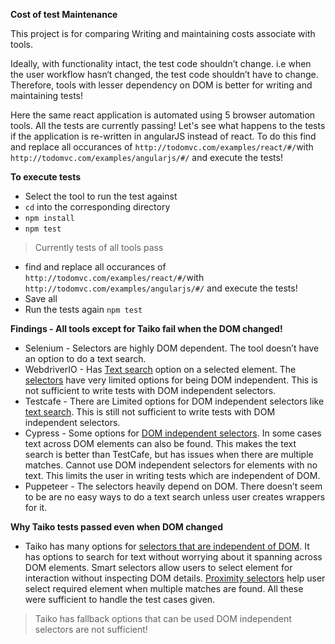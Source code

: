 **Cost of test Maintenance**

This project is for comparing Writing and maintaining costs associate with tools. 

Ideally, with functionality intact, the test code shouldn’t change. i.e when the user workflow hasn‘t changed, the test code shouldn’t have to change. 
Therefore, tools with lesser dependency on DOM is better for writing and maintaining tests!

Here the same react application is automated using 5 browser automation tools. All the tests are currently passing!
Let's see what happens to the tests if the application is re-written in angularJS instead of react. 
To do this find and replace all occurances of `http://todomvc.com/examples/react/#/`with `http://todomvc.com/examples/angularjs/#/` and execute the tests!

**To execute tests**
* Select the tool to run the test against
* `cd` into the corresponding directory
* `npm install`
* `npm test`
> Currently tests of all tools pass
* find and replace all occurances of `http://todomvc.com/examples/react/#/`with `http://todomvc.com/examples/angularjs/#/` and execute the tests!
* Save all
* Run the tests again `npm test`

**Findings - All tools except for Taiko fail when the DOM changed!**
- Selenium - Selectors are highly DOM dependent. The tool doesn’t have an option to do a text search.
- WebdriverIO - Has [Text search](https://webdriver.io/docs/selectors.html#element-with-certain-text) option on a selected element. The [selectors](https://webdriver.io/docs/selectors.html) have very limited options for being DOM independent. This is not sufficient to write tests with DOM independent selectors.
- Testcafe  - There are Limited options for DOM independent selectors like [text search](https://devexpress.github.io/testcafe/documentation/test-api/selecting-page-elements/selectors/functional-style-selectors.html#withtext). This is still not sufficient to write tests with DOM independent selectors. 
- Cypress - Some options for [DOM independent selectors](https://docs.cypress.io/api/commands/contains.html#Syntax). In some cases text across DOM elements can also be found. This makes the text search is better than TestCafe, but has issues when there are multiple matches. Cannot use DOM independent selectors for elements with no text. This limits the user in writing tests which are independent of DOM.
- Puppeteer - The selectors heavily depend on DOM. There doesn’t seem to be are no easy ways to do a text search unless user creates wrappers for it. 

**Why Taiko tests passed even when DOM changed**
- Taiko has many options for [selectors that are independent of DOM](https://taiko.gauge.org/#smart-selectors). It has options to search for text without worrying about it spanning across DOM elements. Smart selectors allow users to select element for interaction without inspecting DOM details. [Proximity selectors](https://taiko.gauge.org/#toleftof) help user select required element when multiple matches are found. All these were sufficient to handle the test cases given.
> Taiko has fallback options that can be used DOM independent selectors are not sufficient!

